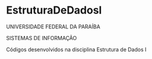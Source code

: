 EstruturaDeDadosI
=================

UNIVERSIDADE FEDERAL DA PARAÍBA

SISTEMAS DE INFORMAÇÃO

Códigos desenvolvidos na disciplina Estrutura de Dados I
